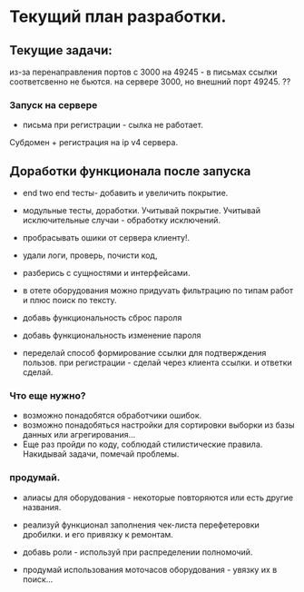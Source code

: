 # Текущий план разработки.





## Текущие задачи:
из-за перенаправления портов с 3000 на 49245 - в письмах ссылки соответсвенно не бьются. 
на сервере 3000, но внешний порт 49245. ??






### Запуск на сервере

* письма при регистрации - сылка не работает.


Субдомен + регистрация на ip v4 сервера.




## Доработки функционала после запуска

* end two end тесты- добавить и увеличить покрытие.
* модульные тесты, доработки. Учитывай покрытие. Учитывай исключительные случаи - обработку исключений.


* пробрасывать ошики от сервера клиенту!.
* удали логи, проверь, почисти код, 
* разберись с сущностями и интерфейсами.
* в отете оборудования можно придуvать фильтрацию по типам работ и плюс поиск по тексту.
* добавь функциональность сброс пароля
* добавь функциональность изменение пароля


* переделай способ формирование ссылки для подтверждения пользов. при регистрации - сделай через клиента ссылки. и ответки сделай.

### Что еще нужно?
* возможно понадобятся обработчики ошибок.
* возможно понадобяться настройки для сортировки выборки из базы данных или агрегирования...
* Еще раз пройди по коду, соблюдай стилистические правила. Накидывай задачи, помечай проблемы.



### продумай.
* алиасы для оборудования - некоторые повторяются или есть другие названия.

* реализуй функционал заполнения чек-листа перефетеровки дробилки. и его привязку к ремонтам.


* добавь роли - используй при распределении полномочий.
* продумай использования моточасов оборудования - увязку их в поиск... 
